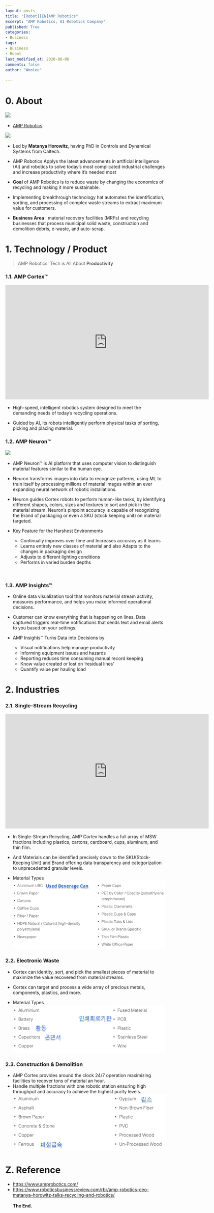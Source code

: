 ```yaml
---
layout: posts
title: "[Robot][EN]AMP Robotics"
excerpt: "AMP Robotics, AI Robotics Company"
published: True
categories:
- Business
tags:
- Business
- Robot
last_modified_at: 2020-08-06
comments: false
author: "WooLee"

---
```



# 0. About

<img src = "https://static1.squarespace.com/static/5c342ee3f2e6b1e44504a65c/t/5c705de053450a57fe70b537/1596568728444/?format=1500w"><br>

* [AMP Robotics](https://www.amprobotics.com/)<br>

<img src = "https://www.roboticsbusinessreview.com/wp-content/uploads/2020/06/Horowitz_Pic-500x500-1-150x150.png"><br>
* Led by **Matanya Horowitz**, having PhD in Controls and Dynamical Systems from Caltech.

* AMP Robotics Applys the latest advancements in artificial intelligence (AI) and robotics to solve today’s most complicated industrial challenges and increase productivity where it’s needed most 
* **Goal** of AMP Robotics is to reduce waste by changing the economics of recycling and making it more sustainable. 
* Implementing breakthrough technology hat automates the identification, sorting, and processing of complex waste streams to extract maximum value for customers.
 
* **Business Area** : material recovery facilities (MRFs) and recycling businesses that process municipal solid waste, construction and demolition debris, e-waste, and auto-scrap. 

# 1. Technology / Product
> AMP Robotics' Tech is All About **Productivity**
  
### 1.1. AMP Cortex™

<iframe title="vimeo-player" src="https://player.vimeo.com/video/323866332" width="640" height="360" frameborder="0" allowfullscreen></iframe> <br>

* High-speed, intelligent robotics system designed to meet the demanding needs of today’s recycling operations. 

* Guided by AI, its robots intelligently perform physical tasks of sorting, picking and placing material.

### 1.2. AMP Neuron™

<img src = "https://www.roboticsbusinessreview.com/wp-content/uploads/2020/06/HorowitzNeuron-274x300.png">

* AMP Neuron™ is AI platform that uses computer vision to distinguish material features similar to the human eye. 
* Neuron transforms images into data to recognize patterns, using ML to train itself by processing millions of material images within an ever expanding neural network of robotic installations.

* Neuron guides Cortex robots to perform human-like tasks, by identifying different shapes, colors, sizes and textures to sort and pick in the material stream. Neuron’s pinpoint accuracy is capable of recognizing the Brand of packaging or even a SKU (stock keeping unit) on material targeted.
* Key Feature for the Harshest Environments
  * Continually improves over time and Increases accuracy as it learns
  * Learns entirely new classes of material and also Adapts to the changes in packaging design
  * Adjusts to different lighting conditions
  * Performs in varied burden depths
<br>

### 1.3. AMP Insights™
* Online data visualization tool that  monitors material stream activity, measures performance, and helps you make informed operational decisions.

* Customer can know everything that is happening on lines. Data captured triggers real-time notifications that sends text and email alerts to you based on your settings.

* AMP Insights™ Turns Data into Decisions by 
  * Visual notifications help manage productivity
  * Informing equipment issues and hazards
  * Reporting reduces time consuming manual record keeping
  * Know value created or lost on ‘residual lines’ 
  * Quantify value per hauling load

# 2. Industries

### 2.1. Single-Stream Recycling
<iframe title="vimeo-player" src="https://player.vimeo.com/video/321804785" width="640" height="360" frameborder="0" allowfullscreen></iframe>

* In Single-Stream Recycling, AMP Cortex handles a full array of MSW fractions including plastics, cartons, cardboard, cups, aluminum, and thin film. 
* And Materials can be identified precisely down to the SKU(Stock-Keeping Unit) and Brand offering data transparency and categorization to unprecedented granular levels.

* Material Types
<img src = "/assets/img/amp/fig1.png"><br>

### 2.2. Electronic Waste
* Cortex can identity, sort, and pick the smallest pieces of material to maximize the value recovered from material streams. 
* Cortex can target and process a wide array of precious metals, components, plastics, and more.

* Material Types
<img src = "/assets/img/amp/fig2.png"><br>

### 2.3. Construction & Demolition
* AMP Cortex provides around the clock 24/7 operation maximizing facilities to recover tons of material an hour. 
* Handle multiple fractions with one robotic station ensuring high throughput and accuracy to achieve the highest purity levels.
<img src = "/assets/img/amp/fig3.png"><br>


# Z. Reference

- https://www.amprobotics.com/
- https://www.roboticsbusinessreview.com/rbr/amp-robotics-ceo-matanya-horowitz-talks-recycling-and-robotics/
<br><br>**The End.**